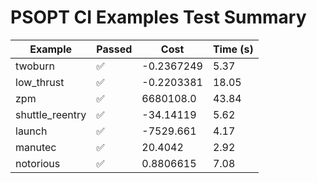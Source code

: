 # PSOPT CI Examples Test Summary

| Example | Passed | Cost | Time (s) |
|---|---|---|---|
| twoburn | ✅ | -0.2367249 | 5.37 |
| low_thrust | ✅ | -0.2203381 | 18.05 |
| zpm | ✅ | 6680108.0 | 43.84 |
| shuttle_reentry | ✅ | -34.14119 | 5.62 |
| launch | ✅ | -7529.661 | 4.17 |
| manutec | ✅ | 20.4042 | 2.92 |
| notorious | ✅ | 0.8806615 | 7.08 |